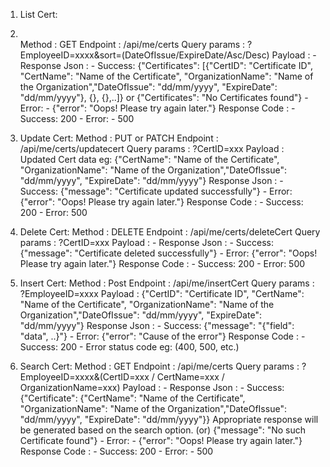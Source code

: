 1. List Cert:
2. <br>
    Method : GET 
    Endpoint : /api/me/certs
    Query params :   ?EmployeeID=xxxx&sort=(DateOfIssue/ExpireDate/Asc/Desc)
    Payload : -
    Response Json : 
        - Success: {"Certificates": [{"CertID": "Certificate ID", "CertName": "Name of the Certificate", "OrganizationName": "Name of the Organization","DateOfIssue": "dd/mm/yyyy", "ExpireDate": "dd/mm/yyyy"}, {}, {},..]} or {"Certificates": "No Certificates found"}
        - Error:
            - {"error": "Oops! Please try again later."}
    Response Code :
        - Success: 200
        - Error:
            - 500

3. Update Cert:
    Method : PUT or PATCH
    Endpoint : /api/me/certs/updatecert
    Query params :   ?CertID=xxx
    Payload : Updated Cert data eg: {"CertName": "Name of the Certificate", "OrganizationName": "Name of the Organization","DateOfIssue": "dd/mm/yyyy", "ExpireDate": "dd/mm/yyyy"}
    Response Json :
        - Success: {"message": "Certificate updated successfully"}
        - Error: {"error": "Oops! Please try again later."}
    Response Code :
        - Success: 200
        - Error: 500

4. Delete Cert:
    Method : DELETE
    Endpoint : /api/me/certs/deleteCert
    Query params :   ?CertID=xxx
    Payload : -
    Response Json : 
        - Success: {"message": "Certificate deleted successfully"}
        - Error: {"error": "Oops! Please try again later."}
    Response Code :
        - Success: 200
        - Error: 500

5. Insert Cert:
    Method : Post
    Endpoint : /api/me/insertCert
    Query params :   ?EmployeeID=xxxx
    Payload : {"CertID": "Certificate ID", "CertName": "Name of the Certificate", "OrganizationName": "Name of the Organization","DateOfIssue": "dd/mm/yyyy", "ExpireDate": "dd/mm/yyyy"}
    Response Json :
        - Success: {"message": "{"field": "data", ..}"}
        - Error: {"error": "Cause of the error"}
    Response Code :
        - Success: 200
        - Error status code eg: (400, 500, etc.)

6. Search Cert:
    Method : GET 
    Endpoint : /api/me/certs
    Query params :   ?EmployeeID=xxxx&(CertID=xxx / CertName=xxx / OrganizationName=xxx)
    Payload : -
    Response Json : 
        - Success: {"Certificate": {"CertName": "Name of the Certificate", "OrganizationName": "Name of the Organization","DateOfIssue": "dd/mm/yyyy", "ExpireDate": "dd/mm/yyyy"}}
                   Appropriate response will be generated based on the search option.
           (or) {"message": "No such Certificate found"}
        - Error:
            - {"error": "Oops! Please try again later."}
    Response Code :
        - Success: 200
        - Error:
            - 500

